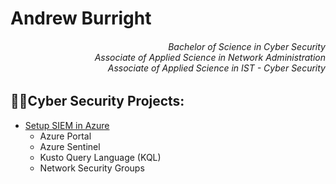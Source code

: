<h1>Andrew Burright</h1>
<div align="right">
<h6>Bachelor of Science in Cyber Security<br /> Associate of Applied Science in Network Administration </br> Associate of Applied Science in IST - Cyber Security</h6>
</div>
<h2>👨‍💻Cyber Security Projects:</h2>

- [Setup SIEM in Azure](www.google.com)
  - Azure Portal
  - Azure Sentinel
  - Kusto Query Language (KQL)
  - Network Security Groups
